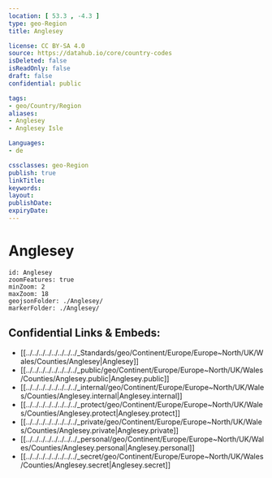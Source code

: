 ```yaml
---
location: [ 53.3 , -4.3 ] 
type: geo-Region
title: Anglesey

license: CC BY-SA 4.0
source: https://datahub.io/core/country-codes
isDeleted: false
isReadOnly: false
draft: false
confidential: public

tags:
- geo/Country/Region
aliases:
- Anglesey
- Anglesey Isle

Languages:
- de

cssclasses: geo-Region
publish: true
linkTitle: 
keywords: 
layout: 
publishDate: 
expiryDate: 
---
```


# Anglesey

```leaflet
id: Anglesey
zoomFeatures: true 
minZoom: 2 
maxZoom: 18
geojsonFolder: ./Anglesey/
markerFolder: ./Anglesey/
```


## Confidential Links & Embeds: 
- [[../../../../../../../../_Standards/geo/Continent/Europe/Europe~North/UK/Wales/Counties/Anglesey|Anglesey]] 
- [[../../../../../../../../_public/geo/Continent/Europe/Europe~North/UK/Wales/Counties/Anglesey.public|Anglesey.public]] 
- [[../../../../../../../../_internal/geo/Continent/Europe/Europe~North/UK/Wales/Counties/Anglesey.internal|Anglesey.internal]] 
- [[../../../../../../../../_protect/geo/Continent/Europe/Europe~North/UK/Wales/Counties/Anglesey.protect|Anglesey.protect]] 
- [[../../../../../../../../_private/geo/Continent/Europe/Europe~North/UK/Wales/Counties/Anglesey.private|Anglesey.private]] 
- [[../../../../../../../../_personal/geo/Continent/Europe/Europe~North/UK/Wales/Counties/Anglesey.personal|Anglesey.personal]] 
- [[../../../../../../../../_secret/geo/Continent/Europe/Europe~North/UK/Wales/Counties/Anglesey.secret|Anglesey.secret]] 

